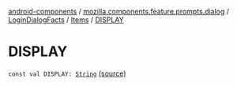 [android-components](../../../index.md) / [mozilla.components.feature.prompts.dialog](../../index.md) / [LoginDialogFacts](../index.md) / [Items](index.md) / [DISPLAY](./-d-i-s-p-l-a-y.md)

# DISPLAY

`const val DISPLAY: `[`String`](https://kotlinlang.org/api/latest/jvm/stdlib/kotlin/-string/index.html) [(source)](https://github.com/mozilla-mobile/android-components/blob/master/components/feature/prompts/src/main/java/mozilla/components/feature/prompts/dialog/LoginDialogFacts.kt#L20)